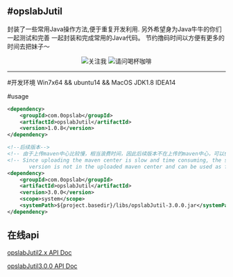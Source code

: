 #opslabJutil
---
封装了一些常用Java操作方法,便于重复开发利用.
另外希望身为Java牛牛的你们一起测试和完善 一起封装和完成常用的Java代码。
节约撸码时间以方便有更多的时间去把妹子～


<div align=center> 
<img src="https://0opslab.github.io/img/wpwx.png" alt="关注我">
<img src="https://0opslab.github.io/img/wxpay.png" alt="请问喝杯咖啡"/>
</div>

---
#开发环境
    Win7x64 && ubuntu14 && MacOS
    JDK1.8
    IDEA14


#usage
```xml
<dependency>
    <groupId>com.0opslab</groupId>
    <artifactId>opslabJutil</artifactId>
    <version>1.0.8</version>
</dependency>

<!--后续版本-->
<!-- 由于上传maven中心比较慢，相当浪费时间，因此后续版本不在上传的maven中心，可以像如下方式使用 -->
<!-- Since uploading the maven center is slow and time consuming, the subsequent 
       version is not in the uploaded maven center and can be used as follows -->
<dependency>
    <groupId>com.0opslab</groupId>
    <artifactId>opslabJutil</artifactId>
    <version>3.0.0</version>
    <scope>system</scope>
    <systemPath>${project.basedir}/libs/opslabJutil-3.0.0.jar</systemPath>
</dependency>
```

## 在线api
[opslabJutil2.x API Doc](https://0opslab.github.io/opslabJutil/opslabJutil2.0.html)<br>

[opslabJutil3.0.0 API Doc](https://0opslab.github.io/opslabJutil/opslabJutil3.0.0.html)<br>



